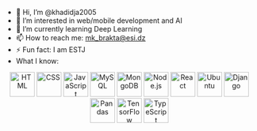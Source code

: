 - 👋 Hi, I’m @khadidja2005
- 👀 I’m interested in web/mobile development and AI 
- 🌱 I’m currently learning Deep Learning
- 📫 How to reach me: mk_brakta@esi.dz
- ⚡ Fun fact: I am ESTJ
- What I know:

<p align="center">
  <img alt="HTML" src="https://upload.wikimedia.org/wikipedia/commons/6/61/HTML5_logo_and_wordmark.svg" width="50">
  <img alt="CSS" src="https://upload.wikimedia.org/wikipedia/commons/d/d5/CSS3_logo_and_wordmark.svg" width="50">
  <img alt="JavaScript" src="https://upload.wikimedia.org/wikipedia/commons/6/6a/JavaScript-logo.png" width="50">
  <img alt="MySQL" src="https://www.mysql.com/common/logos/logo-mysql-170x115.png" width="50">
  <img alt="MongoDB" src="https://webassets.mongodb.com/_com_assets/cms/mongodb-logo-rgb-j6w271g1xn.jpg" width="50">
  <img alt="Node.js" src="https://nodejs.org/static/images/logo.svg" width="50">
  <img alt="React" src="https://upload.wikimedia.org/wikipedia/commons/a/a7/React-icon.svg" width="50">
  <img alt="Ubuntu" src="https://assets.ubuntu.com/v1/29985a98-ubuntu-logo32.png" width="50">
  <img alt="Django" src="https://static.djangoproject.com/img/logos/django-logo-negative.svg" width="50">
  <img alt="Pandas" src="https://pandas.pydata.org/static/img/pandas_mark.svg" width="50">
  <img alt="TensorFlow" src="https://upload.wikimedia.org/wikipedia/commons/2/2d/Tensorflow_logo.svg" width="50">
  <img alt="TypeScript" src="https://upload.wikimedia.org/wikipedia/commons/4/4c/Typescript_logo_2020.svg" width="50">
</p>

<!---
khadidja2005/khadidja2005 is a ✨ special ✨ repository because its `README.md` (this file) appears on your GitHub profile.
You can click the Preview link to take a look at your changes.
--->
